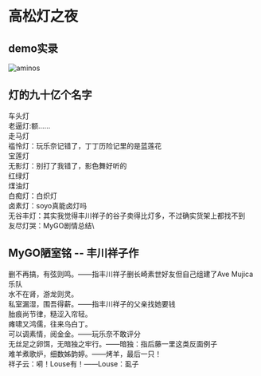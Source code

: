 # 高松灯之夜
## demo实录
![aminos](/img/429.jpg)

## 灯的九十亿个名字

车头灯\
老逼灯:额……\
走马灯\
褴怜灯：玩乐奈记错了，丁丁历险记里的是蓝莲花\
宝莲灯\
无影灯：别打了我错了，影色舞好听的\
红绿灯\
煤油灯\
白痴灯：白炽灯\
卤素灯：soyo真能卤灯吗\
无谷丰灯：其实我觉得丰川祥子的谷子卖得比灯多，不过确实货架上都找不到\
友尽灯哭：MyGO剧情总结\

## MyGO陋室铭 -- 丰川祥子作

删不再搞，有弦则鸣。——指丰川祥子删长崎素世好友但自己组建了Ave Mujica乐队\
水不在肾，游龙则灵。\
私室漏湿，围吾得薪。——指丰川祥子的父亲找她要钱\
胎痕尚节律，糙涩入帘轻。\
瘫啸又鸿儒，往来乌白丁。\
可以调素情，阅金金。——玩乐奈不敢评分\
无丝足之卵饵，无暗独之牢行。——暗独：指后藤一里这类反面例子\
难羊煮歌炉，细数姊韵婷。——烤羊，最后一只！\
祥子云：嗬！Louse有！——Louse：虱子
